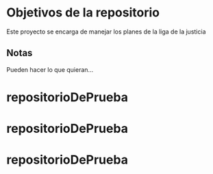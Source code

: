 # Objetivos de la repositorio

Este proyecto se encarga de manejar los planes de la liga de la justicia


## Notas
Pueden hacer lo que quieran...
# repositorioDePrueba
# repositorioDePrueba
# repositorioDePrueba
